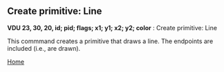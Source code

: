 ## Create primitive: Line
<b>VDU 23, 30, 20, id; pid; flags; x1; y1; x2; y2; color</b> :  Create primitive: Line

This commmand creates a primitive that draws a line. The endpoints
are included (i.e., are drawn).

[Home](otf_mode.md)
